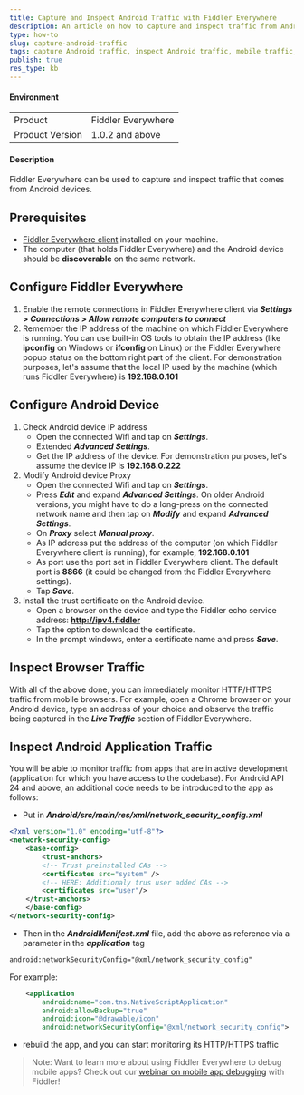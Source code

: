```yaml
---
title: Capture and Inspect Android Traffic with Fiddler Everywhere
description: An article on how to capture and inspect traffic from Android device while using Fiddler Everywhere
type: how-to
slug: capture-android-traffic
tags: capture Android traffic, inspect Android traffic, mobile traffic, https, Android application, Fiddler Everywhere Android
publish: true
res_type: kb
---
```


#### Environment

|   |   |
|---|---|
| Product  | Fiddler Everywhere  |
| Product Version | 1.0.2 and above  |

#### Description

Fiddler Everywhere can be used to capture and inspect traffic that comes from Android devices.

## Prerequisites

- [Fiddler Everywhere client](https://www.telerik.com/download/fiddler-everywhere) installed on your machine.
- The computer (that holds Fiddler Everywhere) and the Android device should be **discoverable** on the same network.

## Configure Fiddler Everywhere

1. Enable the remote connections in Fiddler Everywhere client via **_Settings_ > _Connections_ > _Allow remote computers to connect_**
2. Remember the IP address of the machine on which Fiddler Everywhere is running. You can use built-in OS tools to obtain the IP address (like **ipconfig** on Windows or **ifconfig** on Linux) or the Fiddler Everywhere popup status on the bottom right part of the client.
For demonstration purposes, let's assume that the local IP used by the machine (which runs Fiddler Everywhere) is **192.168.0.101**

## Configure Android Device

1. Check Android device IP address 
    - Open the connected Wifi and tap on **_Settings_**.
    - Extended **_Advanced Settings_**.
    - Get the IP address of the device. For demonstration purposes, let's assume the device IP is **192.168.0.222**
2. Modify Android device Proxy
    - Open the connected Wifi and tap on **_Settings_**.
    - Press **_Edit_** and expand **_Advanced Settings_**.
    On older Android versions, you might have to do a long-press on the connected network name and then tap on **_Modify_** and expand **_Advanced Settings_**.
    - On **_Proxy_** select **_Manual proxy_**.
    - As IP address put the address of the computer (on which Fiddler Everywhere client is running), for example, **192.168.0.101**
    - As port use the port set in Fiddler Everywhere client. The default port is **8866** (it could be changed from the Fiddler Everywhere settings). 
    - Tap **_Save_**.
3. Install the trust certificate on the Android device.
    - Open a browser on the device and type the Fiddler echo service address: **http://ipv4.fiddler**
    - Tap the option to download the certificate.
    - In the prompt windows, enter a certificate name and press **_Save_**.

## Inspect Browser Traffic

With all of the above done, you can immediately monitor HTTP/HTTPS traffic from mobile browsers. For example, open a Chrome browser on your Android device, type an address of your choice and observe the traffic being captured in the **_Live Traffic_** section of Fiddler Everywhere.

## Inspect Android Application Traffic

You will be able to monitor traffic from apps that are in active development (application for which you have access to the codebase). For Android API 24 and above, an additional code needs to be introduced to the app as follows:

- Put in **_Android/src/main/res/xml/network_security_config.xml_**
```XML
<?xml version="1.0" encoding="utf-8"?>
<network-security-config>
    <base-config>
        <trust-anchors>
        <!-- Trust preinstalled CAs -->
        <certificates src="system" />
        <!-- HERE: Additionaly trus user added CAs -->
        <certificates src="user"/>
    </trust-anchors>
    </base-config>
</network-security-config>
```

- Then in the **_AndroidManifest.xml_** file, add the above as reference via a parameter in the **_application_** tag
```XML
android:networkSecurityConfig="@xml/network_security_config"
```

For example:
```XML
    <application
        android:name="com.tns.NativeScriptApplication"
        android:allowBackup="true"
        android:icon="@drawable/icon"
        android:networkSecurityConfig="@xml/network_security_config">
```

- rebuild the app, and you can start monitoring its HTTP/HTTPS traffic



> Note: Want to learn more about using Fiddler Everywhere to debug mobile apps? Check out our [webinar on mobile app debugging](https://www.telerik.com/webinars/fiddler/how-to-debug-ios-and-android-mobile-apps-with-fiddler) with Fiddler! 